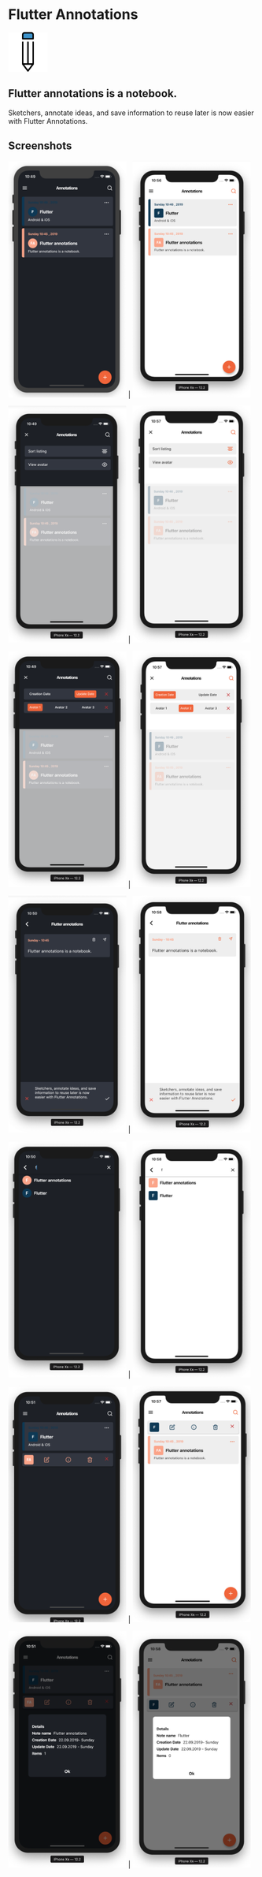 # Flutter Annotations

<img src="/icon.svg" width="80" height="80">

## Flutter annotations is a notebook.

Sketchers, annotate ideas, and save information to reuse later is now easier with Flutter Annotations.

## Screenshots

<img src="/screenshots/theme1/image1.png" width="240" height="480"> |
<img src="/screenshots/theme2/image1.png" width="240" height="480">

<img src="/screenshots/theme1/image2.png" width="240" height="480"> |
<img src="/screenshots/theme2/image2.png" width="240" height="480">

<img src="/screenshots/theme1/image3.png" width="240" height="480"> |
<img src="/screenshots/theme2/image3.png" width="240" height="480">

<img src="/screenshots/theme1/image4.png" width="240" height="480"> |
<img src="/screenshots/theme2/image5.png" width="240" height="480">

<img src="/screenshots/theme1/image5.png" width="240" height="480"> |
<img src="/screenshots/theme2/image6.png" width="240" height="480">

<img src="/screenshots/theme1/image6.png" width="240" height="480"> |
<img src="/screenshots/theme2/image4.png" width="240" height="480">

<img src="/screenshots/theme1/image7.png" width="240" height="480"> |
<img src="/screenshots/theme2/image7.png" width="240" height="480">
